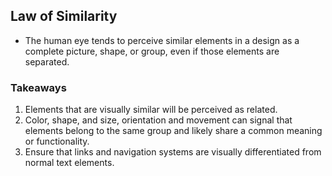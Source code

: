 ## Law of Similarity

- The human eye tends to perceive similar elements in a design as a complete picture, shape, or group, even if those elements are separated.

### Takeaways
1. Elements that are visually similar will be perceived as related.
2. Color, shape, and size, orientation and movement can signal that elements belong to the same group and likely share a common meaning or functionality.
3. Ensure that links and navigation systems are visually differentiated from normal text elements.

